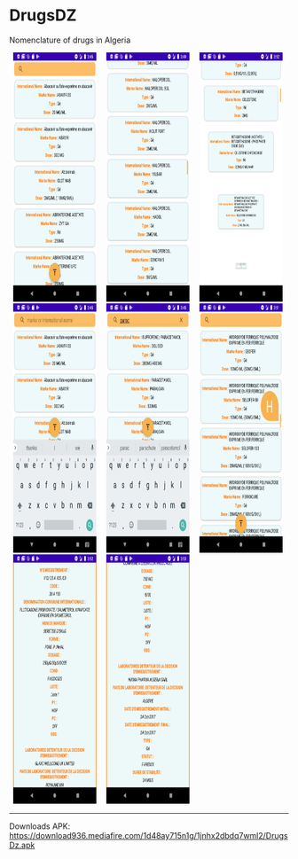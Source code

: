 # DrugsDZ
Nomenclature of drugs in Algeria
<div>
<img src="https://github.com/MohamedCS1/DrugsDZ/blob/main/screen/screen0" alt="alt text" width="150" height="450" hspace="7">
<img src="https://github.com/MohamedCS1/DrugsDZ/blob/main/screen/screen1" alt="alt text" width="150" height="450" hspace="7">
<img src="https://github.com/MohamedCS1/DrugsDZ/blob/main/screen/screen2" alt="alt text" width="150" height="450" hspace="7">
<img src="https://github.com/MohamedCS1/DrugsDZ/blob/main/screen/screen3" alt="alt text" width="150" height="450" hspace="7">
<img src="https://github.com/MohamedCS1/DrugsDZ/blob/main/screen/screen4" alt="alt text" width="150" height="450" hspace="7">
<img src="https://github.com/MohamedCS1/DrugsDZ/blob/main/screen/screen5" alt="alt text" width="150" height="450" hspace="7">
<img src="https://github.com/MohamedCS1/DrugsDZ/blob/main/screen/screen6" alt="alt text" width="150" height="450" hspace="7">
<img src="https://github.com/MohamedCS1/DrugsDZ/blob/main/screen/screen7" alt="alt text" width="150" height="450" hspace="7">

***************************************************************************

Downloads APK:
https://download936.mediafire.com/1d48ay715n1g/1jnhx2dbdq7wml2/DrugsDz.apk
</div>
